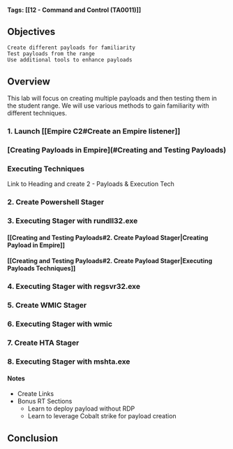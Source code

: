 #### Tags: [[12 - Command and Control (TA0011)]]

## Objectives

    Create different payloads for familiarity
    Test payloads from the range
    Use additional tools to enhance payloads
## Overview
This lab will focus on creating multiple payloads and then testing them in the student range. We will use various methods to gain familiarity with different techniques.

### 1. Launch [[Empire C2#Create an Empire listener]]


### [Creating Payloads in Empire](#Creating and Testing Payloads)


### Executing Techniques

Link to Heading
and create 2 - Payloads & Execution Tech 



### 2. Create Powershell Stager

### 3. Executing Stager with rundll32.exe

#### [[Creating and Testing Payloads#2. Create Payload Stager|Creating Payload in Empire]]

#### [[Creating and Testing Payloads#2. Create Payload Stager|Executing Payloads Techniques]]

### 4. Executing Stager with regsvr32.exe

### 5. Create WMIC Stager

### 6. Executing Stager with wmic

### 7. Create HTA Stager

### 8. Executing Stager with mshta.exe


#### Notes
- Create Links
- Bonus RT Sections 
	- Learn to deploy payload without RDP 
	- Learn to leverage Cobalt strike for payload creation

## Conclusion

